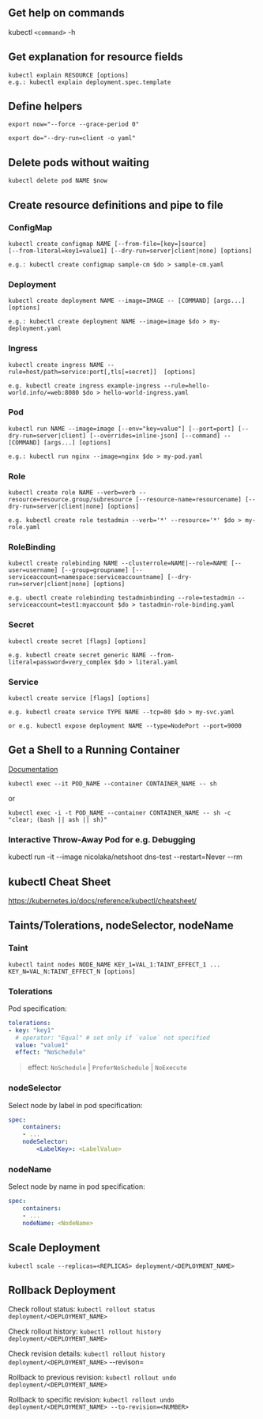 ## Get help on commands
kubectl `<command>` -h

## Get explanation for resource fields

```
kubectl explain RESOURCE [options]
e.g.: kubectl explain deployment.spec.template
```


## Define helpers
```
export now="--force --grace-period 0"

export do="--dry-run=client -o yaml"
```
## Delete pods without waiting
```
kubectl delete pod NAME $now
```

## Create resource definitions and pipe to file

### ConfigMap
```
kubectl create configmap NAME [--from-file=[key=]source]
[--from-literal=key1=value1] [--dry-run=server|client|none] [options]

e.g.: kubectl create configmap sample-cm $do > sample-cm.yaml
```

### Deployment
```
kubectl create deployment NAME --image=IMAGE -- [COMMAND] [args...] [options]

e.g.: kubectl create deployment NAME --image=image $do > my-deployment.yaml
```

### Ingress
```
kubectl create ingress NAME --rule=host/path=service:port[,tls[=secret]]  [options]

e.g. kubectl create ingress example-ingress --rule=hello-world.info/=web:8080 $do > hello-world-ingress.yaml
```

### Pod
```
kubectl run NAME --image=image [--env="key=value"] [--port=port] [--dry-run=server|client] [--overrides=inline-json] [--command] -- [COMMAND] [args...] [options]

e.g.: kubectl run nginx --image=nginx $do > my-pod.yaml
```

### Role
```
kubectl create role NAME --verb=verb --resource=resource.group/subresource [--resource-name=resourcename] [--dry-run=server|client|none] [options]

e.g. kubectl create role testadmin --verb='*' --resource='*' $do > my-role.yaml
```

### RoleBinding
```
kubectl create rolebinding NAME --clusterrole=NAME|--role=NAME [--user=username] [--group=groupname] [--serviceaccount=namespace:serviceaccountname] [--dry-run=server|client|none] [options]

e.g. ubectl create rolebinding testadminbinding --role=testadmin --serviceaccount=test1:myaccount $do > tastadmin-role-binding.yaml
```

### Secret
```
kubectl create secret [flags] [options]

e.g. kubectl create secret generic NAME --from-literal=password=very_complex $do > literal.yaml
```

### Service
```
kubectl create service [flags] [options]

e.g. kubectl create service TYPE NAME --tcp=80 $do > my-svc.yaml

or e.g. kubectl expose deployment NAME --type=NodePort --port=9000
```

## Get a Shell to a Running Container
[Documentation](https://kubernetes.io/docs/tasks/debug/debug-application/get-shell-running-container/)

```
kubectl exec --it POD_NAME --container CONTAINER_NAME -- sh
```

or

```
kubectl exec -i -t POD_NAME --container CONTAINER_NAME -- sh -c "clear; (bash || ash || sh)"
```

### Interactive Throw-Away Pod for e.g. Debugging
kubectl run -it --image nicolaka/netshoot dns-test --restart=Never --rm

## kubectl Cheat Sheet
https://kubernetes.io/docs/reference/kubectl/cheatsheet/

## Taints/Tolerations, nodeSelector, nodeName

### Taint
```
kubectl taint nodes NODE_NAME KEY_1=VAL_1:TAINT_EFFECT_1 ... KEY_N=VAL_N:TAINT_EFFECT_N [options]
```

### Tolerations
Pod specification:
```yaml
tolerations:
- key: "key1"
  # operator: "Equal" # set only if `value` not specified
  value: "value1"
  effect: "NoSchedule"
```

> effect: `NoSchedule` | `PreferNoSchedule` | `NoExecute`

### nodeSelector
Select node by label in pod specification:

```yaml
spec:
	containers:
	- ...
	nodeSelector:
		<LabelKey>: <LabelValue>
```

### nodeName
Select node by name in pod specification:

```yaml
spec:
	containers:
	- ...
	nodeName: <NodeName>
```

## Scale Deployment
```
kubectl scale --replicas=<REPLICAS> deployment/<DEPLOYMENT_NAME> 
```

## Rollback Deployment
Check rollout status: `kubectl rollout status deployment/<DEPLOYMENT_NAME>`

Check rollout history: `kubectl rollout history deployment/<DEPLOYMENT_NAME>`

Check revision details: `kubectl rollout history deployment/<DEPLOYMENT_NAME>` --revison=<NUMBER>

Rollback to previous revision: `kubectl rollout undo deployment/<DEPLOYMENT_NAME>`

Rollback to specific revision: `kubectl rollout undo deployment/<DEPLOYMENT_NAME> --to-revision=<NUMBER>`